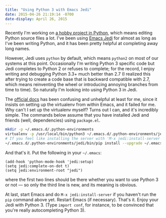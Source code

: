 ```yaml
---
title: "Using Python 3 with Emacs Jedi"
date: 2015-04-26 21:19:14 -0700
date-display: April 26, 2015
---
```

Recently I'm working on [a hobby project in Python](https://github.com/zmwangx/storyboard), which means editing Python source files a lot. I've been using [Emacs Jedi](https://github.com/tkf/emacs-jedi) for almost as long as I've been writing Python, and it has been pretty helpful at completing away long names.

However, Jedi uses `python` by default, which means `python2` on most of our systems at this point. Occasionally I'm writing Python 3 specific code but Jedi completes to Python 2 or refuses to complete; for the record, I enjoy writing and debugging Python 3.3+ much better than 2.7 (I realized this after trying to create a code base that is backward compatible with 2.7, which means reinventing the wheel or introducing annoying branches from time to time). So naturally I'm looking into using Python 3 in Jedi.

The [official docs](https://tkf.github.io/emacs-jedi/latest/#how-to-use-python-3-or-any-other-specific-version-of-python) has been confusing and unhelpful at least for me, since it insists on setting up the virtualenv from within Emacs, and it failed for me. Why can't I set up the virtualenv myself? Turns out I can, and it's incredibly simple. The commands below assume that you have installed Jedi and friends (well, dependencies) using `package.el`.

```bash
mkdir -p ~/.emacs.d/.python-environments
virtualenv -p /usr/local/bin/python3 ~/.emacs.d/.python-environments/jedi  # or whatever your python3 path is
# If you feel like installing the server with 'M-x jedi:install-server', also do the following
~/.emacs.d/.python-environments/jedi/bin/pip install --upgrade ~/.emacs.d/elpa/jedi-20150109.2230/  # you might need to change the version number
```

And that's it. Put the following in your `~/.emacs`:

```emacs-lisp
(add-hook 'python-mode-hook 'jedi:setup)
(setq jedi:complete-on-dot t)
(setq jedi:environment-root "jedi")
```

where the first two lines should be there whether you want to use Python 3 or not — so only the third line is new, and its meaning is obvious.

At last, start Emacs and do `M-x jedi:install-server` if you haven't run the `pip` command above yet. Restart Emacs (if necessary). That's it. Enjoy your Jedi with Python 3. (Type `import conf`, for instance, to be convinced that you're really autocompleting Python 3).
